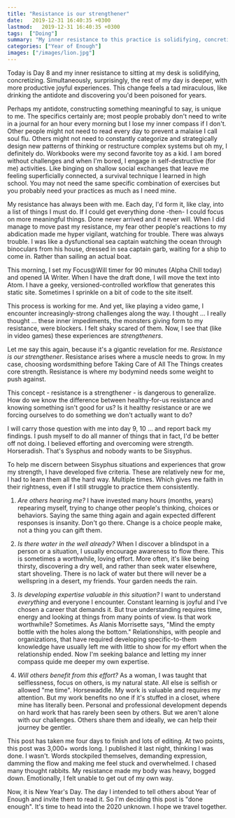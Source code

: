 ```yaml
---
title: "Resistance is our strengthener"
date:   2019-12-31 16:40:35 +0300
lastmod:   2019-12-31 16:40:35 +0300
tags:  ["Doing"]
summary: "My inner resistance to this practice is solidifying, concretizing. Simultanously, I am developing muscles I've never had and always needed."
categories: ["Year of Enough"]
images: ["/images/lion.jpg"]
---
```


Today is Day 8 and my inner resistance to sitting at my desk is solidifying, concretizing. Simultaneously, surprisingly, the rest of my day is deeper, with more productive joyful experiences. This change feels a tad miraculous, like drinking the antidote and discovering you'd been poisoned for years.

Perhaps my antidote, constructing something meaningful to say, is unique to me. The specifics certainly are; most people probably don't need to write in a journal for an hour every morning but I lose my inner compass if I don't. Other people might not need to read every day to prevent a malaise I call soul flu. Others might not need to constantly categorize and strategically design new patterns of thinking or restructure complex systems but oh my, I definitely do. Workbooks were my second favorite toy as a kid. I am bored without challenges and when I'm bored, I engage in self-destructive (for me) activities. Like binging on shallow social exchanges that leave me feeling superficially connected, a survival technique I learned in high school. You may not need the same specific combination of exercises but you probably need your practices as much as I need mine.

My resistance has always been with me. Each day, I'd form it, like clay, into a list of things I must do. If I could get everything done -then- I could focus on more meaningful things. Done never arrived and it never will. When I did manage to move past my resistance, my fear other people's reactions to my abdication made me hyper vigilant, watching for trouble. There was always trouble. I was like a dysfunctional sea captain watching the ocean through binoculars from his house, dressed in sea captain garb, waiting for a ship to come in. Rather than sailing an actual boat.

This morning, I set my Focus@Will timer for 90 minutes (Alpha Chill today) and opened IA Writer. When I have the draft done, I will move the text into Atom. I have a geeky, versioned-controlled workflow that generates this static site. Sometimes I sprinkle on a bit of code to the site itself.

This process is working for me. And yet, like playing a video game, I encounter increasingly-strong challenges along the way. I thought ... I really thought ... these inner impediments, the monsters giving form to my resistance, were blockers. I felt shaky scared of them. Now, I see that (like in video games) these experiences are *strengtheners*.

Let me say this again, because it's a gigantic revelation for me. _Resistance is our strengthener_. Resistance arises where a muscle needs to grow. In my case, choosing wordsmithing before Taking Care of All The Things creates core strength. Resistance is where my bodymind needs some weight to push against.

This concept - resistance is a strengthener - is dangerous to generalize. How do we know the difference between healthy-for-us resistance and knowing something isn't good for us? Is it healthy resistance or are we forcing ourselves to do something we don't actually want to do?

I will carry those question with me into day 9, 10 ... and report back my findings. I push myself to do all manner of things that in fact, I'd be better off not doing. I believed efforting and overcoming were strength. Horseradish. That's Sysphus and nobody wants to be Sisyphus.

To help me discern between Sisyphus situations and experiences that grow my strength, I have developed five criteria. These are relatively new for me, I had to learn them all the hard way. Multiple times. Which gives me faith in their rightness, even if I still struggle to practice them consistently.

1. *Are others hearing me?* I have invested many hours (months, years) repearing myself, trying to change other people's thinking, choices or behaviors. Saying the same thing again and again expected different responses is insanity. Don't go there. Change is a choice people make, not a thing you can gift them.

2. *Is there water in the well already?* When I discover a blindspot in a person or a situation, I usually encourage awareness to flow there. This is sometimes a worthwhile, loving effort. More often, it's like being thirsty, discovering a dry well, and rather than seek water elsewhere, start shoveling. There is no lack of water but there will never be a wellspring in a desert, my friends. Your garden needs the rain.

3. *Is developing expertise valuable in this situation?* I want to understand *everything* and everyone I encounter. Constant learning is joyful and I've chosen a career that demands it. But true understanding requires time, energy and looking at things from many points of view. Is that work worthwhile? Sometimes. As Alanis Morrisette says, "Mind the empty bottle with the holes along the bottom." Relationships, with people and organizations, that have required developing specific-to-them knowledge have usually left me with little to show for my effort when the relationship ended. Now I'm seeking balance and letting my inner compass quide me deeper my own expertise.

4. *Will others benefit from this effort?* As a woman, I was taught that selflessness, focus on others, is my natural state. All else is selfish or allowed "me time". Horsewaddle. My work is valuable and requires my attention. But my work benefits no one if it's stuffed in a closet, where mine has literally been. Personal and professional development depends on hard work that has rarely been seen by others. But we aren't alone with our challenges. Others share them and ideally, we can help their journey be gentler.

This post has taken me four days to finish and lots of editing. At two points, this post was 3,000+ words long. I published it last night, thinking I was done. I wasn't. Words stockpiled themselves, demanding expression, damming the flow and making me feel stuck and overwhelmed. I chased many thought rabbits. My resistance made my body was heavy, bogged down. Emotionally, I felt unable to get out of my own way.

Now, it is New Year's Day. The day I intended to tell others about Year of Enough and invite them to read it. So I'm deciding this post is "done enough". It's time to head into the 2020 unknown. I hope we travel together.
